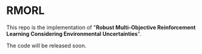 # RMORL
This repo is the implementation of "**Robust Multi-Objective Reinforcement Learning Considering Environmental Uncertainties**".

The code will be released soon.
